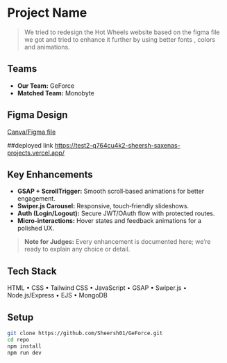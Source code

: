 # Project Name

> We tried to redesign the Hot Wheels website based on the figma file we got and tried to enhance it further by using better fonts , colors and animations.

## Teams
- **Our Team:** GeForce  
- **Matched Team:** Monobyte  

## Figma Design
[Canva/Figma file](https://www.canva.com/design/DAGkVLqF0Io/LU_I81i-xDa30Jrr1cxLqA/edit?utm_content=DAGkVLqF0Io&utm_campaign=designshare&utm_medium=link2&utm_source=sharebutton)

##deployed link
https://test2-q764cu4k2-sheersh-saxenas-projects.vercel.app/

## Key Enhancements
- **GSAP + ScrollTrigger:** Smooth scroll‑based animations for better engagement.  
- **Swiper.js Carousel:** Responsive, touch‑friendly slideshows.  
- **Auth (Login/Logout):** Secure JWT/OAuth flow with protected routes.  
- **Micro‑interactions:** Hover states and feedback animations for a polished UX.  

> **Note for Judges:** Every enhancement is documented here; we’re ready to explain any choice or detail.

## Tech Stack
HTML • CSS • Tailwind CSS • JavaScript • GSAP • Swiper.js • Node.js/Express • EJS • MongoDB

## Setup
```bash
git clone https://github.com/Sheersh01/GeForce.git
cd repo
npm install
npm run dev
